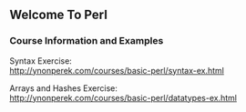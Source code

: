 ## Welcome To Perl

### Course Information and Examples

Syntax Exercise:  
http://ynonperek.com/courses/basic-perl/syntax-ex.html

Arrays and Hashes Exercise:  
http://ynonperek.com/courses/basic-perl/datatypes-ex.html

